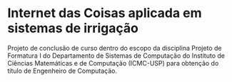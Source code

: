 # Internet das Coisas aplicada em sistemas de irrigação
Projeto de conclusão de curso dentro do escopo da disciplina Projeto de Formatura I do Departamento de Sistemas de Computação do Instituto de Ciências Matemáticas e de Computação (ICMC-USP) para obtenção do título de Engenheiro de Computação.
